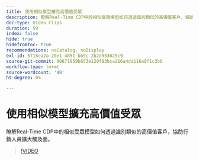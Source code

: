 ```yaml
---
title: 使用相似模型擴充高價值受眾
description: 瞭解Real-Time CDP中的相似受眾模型如何透過識別類似的高價值客戶，協助行銷人員擴大觸及面。
doc-type: Video Clips
duration: 59
index: false
hide: true
hidefromtoc: true
recommendations: noCatalog, noDisplay
exl-id: 5718ea2a-20e1-4851-bb9c-2b2d953625c9
source-git-commit: 90671959b653e120f93bca216a4da116a8f1c3bb
workflow-type: tm+mt
source-wordcount: '48'
ht-degree: 0%

---
```


# 使用相似模型擴充高價值受眾

瞭解Real-Time CDP中的相似受眾模型如何透過識別類似的高價值客戶，協助行銷人員擴大觸及面。

<!-- 82_OS512_3442427_58_expanding-highvalue-audiences-with-lookalike-models -->
>[!VIDEO](https://video.tv.adobe.com/v/3458190/?learn=on&enablevpops=true)
